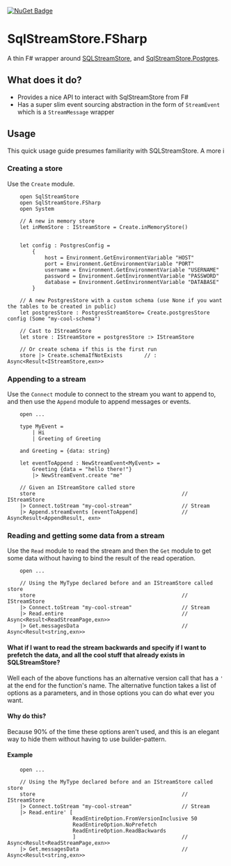 [![NuGet Badge](https://buildstats.info/nuget/SqlStreamStore.FSharp?includePreReleases=true)](https://www.nuget.org/packages/SqlStreamStore.FSharp/0.0.1-alpha.12)

# SqlStreamStore.FSharp

A thin F# wrapper around [SQLStreamStore](https://www.nuget.org/packages/SqlStreamStore),
and [SqlStreamStore.Postgres](https://www.nuget.org/packages/SqlStreamStore.Postgres).

## What does it do?

- Provides a nice API to interact with SqlStreamStore from F#
- Has a super slim event sourcing abstraction in the form of `StreamEvent` which is a `StreamMessage` wrapper

## Usage
This quick usage guide presumes familiarity with SQLStreamStore. A more i

### Creating a store

Use the `Create` module.

```f#
    open SqlStreamStore
    open SqlStreamStore.FSharp
    open System
    
    // A new in memory store
    let inMemStore : IStreamStore = Create.inMemoryStore()
    
    
    let config : PostgresConfig = 
        {
            host = Environment.GetEnvironmentVariable "HOST"
            port = Environment.GetEnvironmentVariable "PORT"
            username = Environment.GetEnvironmentVariable "USERNAME"
            password = Environment.GetEnvironmentVariable "PASSWORD"
            database = Environment.GetEnvironmentVariable "DATABASE"
        } 
        
    // A new PostgresStore with a custom schema (use None if you want the tables to be created in public)
    let postgresStore : PostgresStreamStore= Create.postgresStore config (Some "my-cool-schema")    
    
    // Cast to IStreamStore
    let store : IStreamStore = postgresStore :> IStreamStore       
    
    // Or create schema if this is the first run 
    store |> Create.schemaIfNotExists       // : Async<Result<IStreamStore,exn>>
```

### Appending to a stream

Use the `Connect` module to connect to the stream you want to append to, and then use the `Append` module to append
messages or events.

```f#
    open ...
    
    type MyEvent = 
        | Hi
        | Greeting of Greeting
        
    and Greeting = {data: string}
    
    let eventToAppend : NewStreamEvent<MyEvent> = 
        Greeting {data = "hello there!"}
        |> NewStreamEvent.create "me"
    
    // Given an IStreamStore called store
    store                                               // IStreamStore
    |> Connect.toStream "my-cool-stream"                // Stream
    |> Append.streamEvents [eventToAppend]              // AsyncResult<AppendResult, exn>
```

### Reading and getting some data from a stream

Use the `Read` module to read the stream and then the `Get` module to get some data without having to bind the result of
the read operation.

```f#
    open ...
    
    // Using the MyType declared before and an IStreamStore called store
    store                                               // IStreamStore
    |> Connect.toStream "my-cool-stream"                // Stream 
    |> Read.entire                                      // Async<Result<ReadStreamPage,exn>>
    |> Get.messagesData                                 // Async<Result<string,exn>>   
```

#### What if I want to read the stream backwards and specify if I want to prefetch the data, and all the cool stuff that already exists in SQLStreamStore?

Well each of the above functions has an alternative version call that has a `'` at the end for the function's name. The
alternative function takes a list of options as a parameters, and in those options you can do what ever you want.

#### Why do this?

Because 90% of the time these options aren't used, and this is an elegant way to hide them without having to use
builder-pattern.

#### Example

```f#
    open ...
    
    // Using the MyType declared before and an IStreamStore called store
    store                                               // IStreamStore
    |> Connect.toStream "my-cool-stream"                // Stream 
    |> Read.entire' [
                     ReadEntireOption.FromVersionInclusive 50
                     ReadEntireOption.NoPrefetch
                     ReadEntireOption.ReadBackwards
                     ]                                  // Async<Result<ReadStreamPage,exn>>
    |> Get.messagesData                                 // Async<Result<string,exn>>   
```